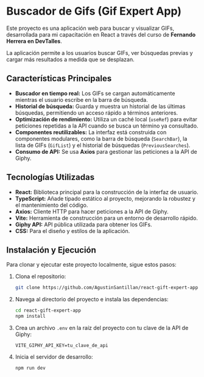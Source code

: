 # Buscador de Gifs (Gif Expert App)

Este proyecto es una aplicación web para buscar y visualizar GIFs, desarrollada para mi capacitación en React a través del curso de **Fernando Herrera en DevTalles**.

La aplicación permite a los usuarios buscar GIFs, ver búsquedas previas y cargar más resultados a medida que se desplazan.

## Características Principales

* **Buscador en tiempo real:** Los GIFs se cargan automáticamente mientras el usuario escribe en la barra de búsqueda.
* **Historial de búsqueda:** Guarda y muestra un historial de las últimas búsquedas, permitiendo un acceso rápido a términos anteriores.
* **Optimización de rendimiento:** Utiliza un caché local (`useRef`) para evitar peticiones repetidas a la API cuando se busca un término ya consultado.
* **Componentes reutilizables:** La interfaz está construida con componentes modulares, como la barra de búsqueda (`SearchBar`), la lista de GIFs (`GifList`) y el historial de búsquedas (`PreviousSearches`).
* **Consumo de API:** Se usa **Axios** para gestionar las peticiones a la API de Giphy.

## Tecnologías Utilizadas

* **React:** Biblioteca principal para la construcción de la interfaz de usuario.
* **TypeScript:** Añade tipado estático al proyecto, mejorando la robustez y el mantenimiento del código.
* **Axios:** Cliente HTTP para hacer peticiones a la API de Giphy.
* **Vite:** Herramienta de construcción para un entorno de desarrollo rápido.
* **Giphy API:** API pública utilizada para obtener los GIFs.
* **CSS:** Para el diseño y estilos de la aplicación.

## Instalación y Ejecución

Para clonar y ejecutar este proyecto localmente, sigue estos pasos:

1.  Clona el repositorio:
    ```bash
    git clone https://github.com/AgustinSantillan/react-gift-expert-app.git
    ```

2.  Navega al directorio del proyecto e instala las dependencias:
    ```bash
    cd react-gift-expert-app
    npm install
    ```

3.  Crea un archivo `.env` en la raíz del proyecto con tu clave de la API de Giphy:
    ```
    VITE_GIPHY_API_KEY=tu_clave_de_api
    ```

4.  Inicia el servidor de desarrollo:
    ```bash
    npm run dev
    ```
